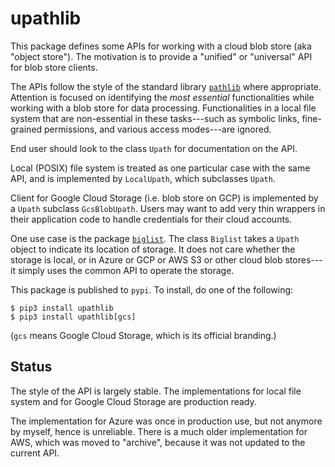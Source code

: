 # upathlib

This package defines some APIs for working with a cloud blob store (aka "object store"). The motivation is to provide a "unified" or "universal" API for blob store clients.

The APIs follow the style of the standard library
[`pathlib`](https://docs.python.org/3/library/pathlib.html) where appropriate.
Attention is focused on identifying the *most essential* functionalities
while working with a blob store for data processing.
Functionalities in a local file system that are non-essential in these tasks---such
as symbolic links, fine-grained permissions,
 and various access modes---are ignored.

End user should look to the class `Upath` for documentation on the API.

Local (POSIX) file system is treated as one particular case with the same API,
and is implemented by `LocalUpath`, which subclasses `Upath`.

Client for Google Cloud Storage (i.e. blob store on GCP) is implemented by a `Upath` subclass
`GcsBlobUpath`. Users may want to
add very thin wrappers in their application code to handle credentials for their cloud accounts.

One use case is the package [`biglist`](https://github.com/zpz/biglist).
The class `Biglist` takes a `Upath` object to indicate its location of storage.
It does not care whether the storage is local, or in Azure or GCP or AWS S3 or other
cloud blob stores---it simply uses the common API to operate the storage.

This package is published to `pypi`. To install, do one of the following:

```
$ pip3 install upathlib
$ pip3 install upathlib[gcs]
```

(`gcs` means Google Cloud Storage, which is its official branding.)


## Status

The style of the API is largely stable. The implementations for local file system and for Google Cloud Storage are production ready.

The implementation for Azure was once in production use, but not anymore by myself, hence is unreliable.
There is a much older implementation for AWS, which was moved to "archive", because it was not updated to the current API.
